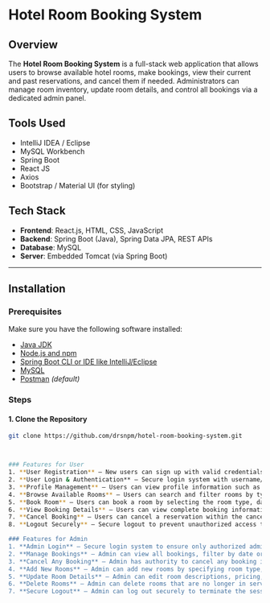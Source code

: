 # Hotel Room Booking System

## Overview
The **Hotel Room Booking System** is a full-stack web application that allows users to browse available hotel rooms, make bookings, view their current and past reservations, and cancel them if needed. Administrators can manage room inventory, update room details, and control all bookings via a dedicated admin panel.

## Tools Used
- IntelliJ IDEA / Eclipse
- MySQL Workbench
- Spring Boot
- React JS
- Axios
- Bootstrap / Material UI (for styling)

## Tech Stack
- **Frontend**: React.js, HTML, CSS, JavaScript
- **Backend**: Spring Boot (Java), Spring Data JPA, REST APIs
- **Database**: MySQL
- **Server**: Embedded Tomcat (via Spring Boot)

---

## Installation

### Prerequisites
Make sure you have the following software installed:
- [Java JDK](https://www.oracle.com/java/technologies/javase-downloads.html)
- [Node.js and npm](https://nodejs.org/)
- [Spring Boot CLI or IDE like IntelliJ/Eclipse](https://spring.io/tools)
- [MySQL](https://www.mysql.com/)
- [Postman](https://www.postman.com/) *(default)*

### Steps

#### 1. Clone the Repository
```bash
git clone https://github.com/drsnpm/hotel-room-booking-system.git



### Features for User
1. **User Registration** – New users can sign up with valid credentials and email verification for added security.
2. **User Login & Authentication** – Secure login system with username/email and password for authenticated access.
3. **Profile Management** – Users can view profile information such as name, email, and contact details.
4. **Browse Available Rooms** – Users can search and filter rooms by type, availability, and price.
5. **Book Room** – Users can book a room by selecting the room type, date range, and number of guests.
6. **View Booking Details** – Users can view complete booking information including room details, check-in/out dates, and total cost.
7. **Cancel Booking** – Users can cancel a reservation within the cancellation policy timeframe.
8. **Logout Securely** – Secure logout to prevent unauthorized access to the user's account.

### Features for Admin
1. **Admin Login** – Secure login system to ensure only authorized administrators can access the admin panel.
2. **Manage Bookings** – Admin can view all bookings, filter by date or user.
3. **Cancel Any Booking** – Admin has authority to cancel any booking in case of emergency, overbooking, or maintenance.
4. **Add New Rooms** – Admin can add new rooms by specifying room type, number, price, and features.
5. **Update Room Details** – Admin can edit room descriptions, pricing, capacity, and availability.
6. **Delete Rooms** – Admin can delete rooms that are no longer in service or under maintenance.
7. **Secure Logout** – Admin can log out securely to terminate the session and prevent unauthorized access.
